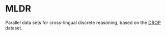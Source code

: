 # MLDR

Parallel data sets for cross-lingual discrete reasoning, based on the [DROP](https://allenai.org/data/drop) dataset.
